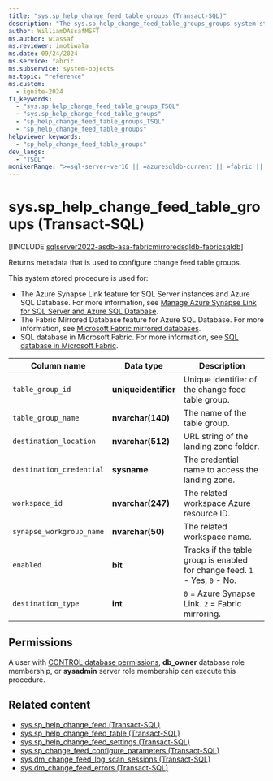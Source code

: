 ```yaml
---
title: "sys.sp_help_change_feed_table_groups (Transact-SQL)"
description: "The sys.sp_help_change_feed_table_groups_groups system stored procedure returns the table group information for Fabric Mirrored Databases."
author: WilliamDAssafMSFT
ms.author: wiassaf
ms.reviewer: imotiwala
ms.date: 09/24/2024
ms.service: fabric
ms.subservice: system-objects
ms.topic: "reference"
ms.custom:
  - ignite-2024
f1_keywords:
  - "sys.sp_help_change_feed_table_groups_TSQL"
  - "sys.sp_help_change_feed_table_groups"
  - "sp_help_change_feed_table_groups_TSQL"
  - "sp_help_change_feed_table_groups"
helpviewer_keywords:
  - "sp_help_change_feed_table_groups"
dev_langs:
  - "TSQL"
monikerRange: ">=sql-server-ver16 || =azuresqldb-current || =fabric || =azure-sqldw-latest"
---
```

# sys.sp_help_change_feed_table_groups (Transact-SQL)

[!INCLUDE [sqlserver2022-asdb-asa-fabricmirroredsqldb-fabricsqldb](../../includes/applies-to-version/sqlserver2022-asdb-asa-fabricmirroredsqldb-fabricsqldb.md)]

Returns metadata that is used to configure change feed table groups.

This system stored procedure is used for:

- The Azure Synapse Link feature for SQL Server instances and Azure SQL Database. For more information, see [Manage Azure Synapse Link for SQL Server and Azure SQL Database](../../sql-server/synapse-link/synapse-link-sql-server-change-feed-manage.md).
- The Fabric Mirrored Database feature for Azure SQL Database. For more information, see [Microsoft Fabric mirrored databases](/fabric/database/mirrored-database/overview).
- SQL database in Microsoft Fabric. For more information, see [SQL database in Microsoft Fabric](/fabric/database/sql/overview).

| Column name | Data type | Description |
| --- | --- | --- |
| `table_group_id` | **uniqueidentifier** | Unique identifier of the change feed table group. |
| `table_group_name` | **nvarchar(140)** | The name of the table group. |
| `destination_location` | **nvarchar(512)** | URL string of the landing zone folder. |
| `destination_credential` | **sysname** | The credential name to access the landing zone. |
| `workspace_id` | **nvarchar(247)** | The related workspace Azure resource ID. |
| `synapse_workgroup_name` | **nvarchar(50)** | The related workspace name. |
| `enabled` | **bit** | Tracks if the table group is enabled for change feed. `1` - Yes, `0` - No. |
| `destination_type` | **int** | `0` = Azure Synapse Link. `2` = Fabric mirroring. |

## Permissions

A user with [CONTROL database permissions](../security/permissions-database-engine.md), **db_owner** database role membership, or **sysadmin** server role membership can execute this procedure.

## Related content

- [sys.sp_help_change_feed (Transact-SQL)](sp-help-change-feed.md)
- [sys.sp_help_change_feed_table (Transact-SQL)](sp-help-change-feed-table.md)
- [sys.sp_help_change_feed_settings (Transact-SQL)](sp-help-change-feed-settings.md)
- [sys.sp_change_feed_configure_parameters (Transact-SQL)](sp-change-feed-configure-parameters.md)
- [sys.dm_change_feed_log_scan_sessions (Transact-SQL)](../system-dynamic-management-views/sys-dm-change-feed-log-scan-sessions.md)
- [sys.dm_change_feed_errors (Transact-SQL)](../system-dynamic-management-views/sys-dm-change-feed-errors.md)
